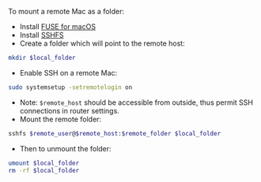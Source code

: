 To mount a remote Mac as a folder:
- Install [FUSE for macOS](https://osxfuse.github.io)
- Install [SSHFS](https://osxfuse.github.io)
- Create a folder which will point to the remote host:
```bash
mkdir $local_folder
```
- Enable SSH on a remote Mac:
```bash
sudo systemsetup -setremotelogin on
```
- Note: `$remote_host` should be accessible from outside, thus permit SSH connections in router settings.
- Mount the remote folder:
```bash
sshfs $remote_user@$remote_host:$remote_folder $local_folder
```
- Then to unmount the folder:
```bash
umount $local_folder
rm -rf $local_folder
```

